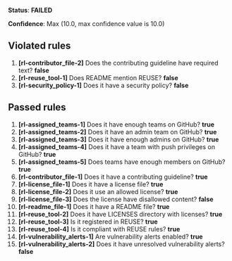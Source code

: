 **Status**: **FAILED**

**Confidence**: Max (10.0, max confidence value is 10.0)

## Violated rules

1.  **[rl-contributor_file-2]** Does the contributing guideline have required text? **false**
1.  **[rl-reuse_tool-1]** Does README mention REUSE? **false**
1.  **[rl-security_policy-1]** Does it have a security policy? **false**






## Passed rules

1.  **[rl-assigned_teams-1]** Does it have enough teams on GitHub? **true**
1.  **[rl-assigned_teams-2]** Does it have an admin team on GitHub? **true**
1.  **[rl-assigned_teams-3]** Does it have enough admins on GitHub? **true**
1.  **[rl-assigned_teams-4]** Does it have a team with push privileges on GitHub? **true**
1.  **[rl-assigned_teams-5]** Does teams have enough members on GitHub? **true**
1.  **[rl-contributor_file-1]** Does it have a contributing guideline? **true**
1.  **[rl-license_file-1]** Does it have a license file? **true**
1.  **[rl-license_file-2]** Does it use an allowed license? **true**
1.  **[rl-license_file-3]** Does the license have disallowed content? **false**
1.  **[rl-readme_file-1]** Does it have a README file? **true**
1.  **[rl-reuse_tool-2]** Does it have LICENSES directory with licenses? **true**
1.  **[rl-reuse_tool-3]** Is it registered in REUSE? **true**
1.  **[rl-reuse_tool-4]** Is it compliant with REUSE rules? **true**
1.  **[rl-vulnerability_alerts-1]** Are vulnerability alerts enabled? **true**
1.  **[rl-vulnerability_alerts-2]** Does it have unresolved vulnerability alerts? **false**

